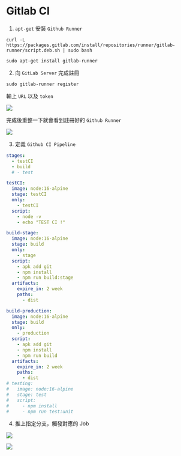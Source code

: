 # Gitlab CI

1. `apt-get` 安裝 `Github Runner`

```shell
curl -L https://packages.gitlab.com/install/repositories/runner/gitlab-runner/script.deb.sh | sudo bash
```

```shell
sudo apt-get install gitlab-runner
```

2. 向 `GitLab Server` 完成註冊

```shell
sudo gitlab-runner register
```

輸上 `URL` 以及 `token`

![](https://hackmd.io/\_uploads/BJnyIxacn.png)

完成後重整一下就會看到註冊好的 `Github Runner`

![](https://hackmd.io/\_uploads/HJH-Lxa5h.png)

3. 定義 `Github CI Pipeline`

```yaml
stages:
  - testCI
  - build
  # - test

testCI:
  image: node:16-alpine
  stage: testCI
  only:
    - testCI
  script:
    - node -v
    - echo "TEST CI !"

build-stage:
  image: node:16-alpine
  stage: build
  only:
    - stage
  script:
    - apk add git
    - npm install
    - npm run build:stage
  artifacts:
    expire_in: 2 week
    paths:
      - dist

build-production:
  image: node:16-alpine
  stage: build
  only:
    - production
  script:
    - apk add git
    - npm install
    - npm run build
  artifacts:
    expire_in: 2 week
    paths:
      - dist
# testing:
#   image: node:16-alpine
#   stage: test
#   script:
#     - npm install
#     - npm run test:unit

```

4. 推上指定分支，觸發對應的 Job

![](https://hackmd.io/\_uploads/B1\_ZfZ653.png)

![](https://hackmd.io/\_uploads/r1-xz-pqn.png)
